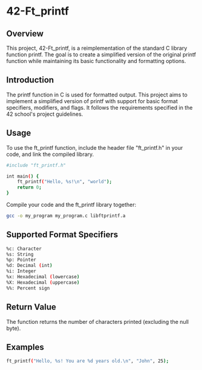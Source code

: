 # 42-Ft_printf
## Overview
This project, 42-Ft_printf, is a reimplementation of the standard C library function printf. The goal is to create a simplified version of the original printf function while maintaining its basic functionality and formatting options.

## Introduction
The printf function in C is used for formatted output. This project aims to implement a simplified version of printf with support for basic format specifiers, modifiers, and flags. It follows the requirements specified in the 42 school's project guidelines.

## Usage
To use the ft_printf function, include the header file "ft_printf.h" in your code, and link the compiled library.

```bash
#include "ft_printf.h"

int main() {
    ft_printf("Hello, %s!\n", "world");
    return 0;
}
```
Compile your code and the ft_printf library together:

```bash
gcc -o my_program my_program.c libftprintf.a
```
## Supported Format Specifiers
```bash
%c: Character
%s: String
%p: Pointer
%d: Decimal (int)
%i: Integer
%x: Hexadecimal (lowercase)
%X: Hexadecimal (uppercase)
%%: Percent sign
```
## Return Value
The function returns the number of characters printed (excluding the null byte).

## Examples
```bash
ft_printf("Hello, %s! You are %d years old.\n", "John", 25);
```
